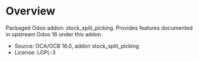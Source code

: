 # Overview

Packaged Odoo addon: stock_split_picking. Provides features documented in upstream Odoo 16 under this addon.

- Source: OCA/OCB 16.0, addon stock_split_picking
- License: LGPL-3
